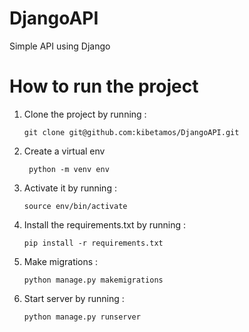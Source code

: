 # DjangoAPI

  Simple API using Django

# How to run the project

1. Clone the project by running :
   
       git clone git@github.com:kibetamos/DjangoAPI.git

  2. Create a virtual env

          python -m venv env

  3. Activate it by running :
   
         source env/bin/activate
   
5. Install the requirements.txt by running :
   
       pip install -r requirements.txt

6. Make migrations :

       python manage.py makemigrations
   
7. Start server by running :

       python manage.py runserver 
